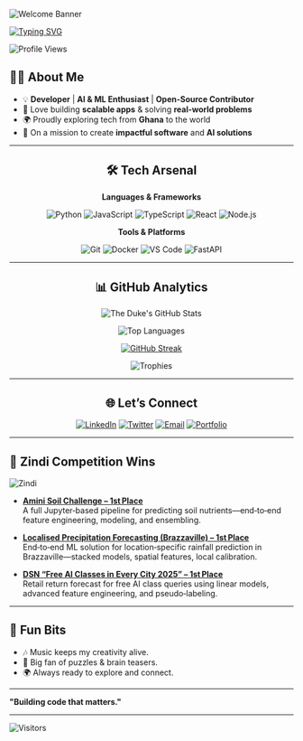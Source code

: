 ![Welcome Banner](https://capsule-render.vercel.app/api?type=waving\&color=0:6a11cb,100:2575fc\&height=200\&section=header\&text=Hey!%20I'm%20CodeJoe!\&fontSize=40\&fontAlignY=35\&desc=Developer%20|%20AI%20Enthusiast%20|%20Problem%20Solver\&descSize=20\&descAlignY=55)

[![Typing SVG](https://readme-typing-svg.demolab.com?font=Poppins&weight=300&size=30&duration=2500&pause=800&color=00C9FF&left=true&vCenter=true&width=700&lines=👨‍💻+Developer;🤖+Machine+Learning+Engineer;🏆+1st+Place+Zindi+Competition+Winner;🌍+Open+Source+Contributor)](https://git.io/typing-svg)


![Profile Views](https://komarev.com/ghpvc/?username=codejoetheduke&color=blueviolet&style=for-the-badge)



## 👨‍💻 About Me

* 💡 **Developer** | **AI & ML Enthusiast** | **Open-Source Contributor**
* 🚀 Love building **scalable apps** & solving **real-world problems**
* 🌍 Proudly exploring tech from **Ghana** to the world
* 🎯 On a mission to create **impactful software** and **AI solutions**

---

<div align="center">


## 🛠️ Tech Arsenal

**Languages & Frameworks**

![Python](https://img.shields.io/badge/Python-3776AB?style=for-the-badge\&logo=python\&logoColor=white)
![JavaScript](https://img.shields.io/badge/JavaScript-F7B93E?style=for-the-badge\&logo=javascript\&logoColor=black)
![TypeScript](https://img.shields.io/badge/TypeScript-007ACC?style=for-the-badge\&logo=typescript\&logoColor=white)
![React](https://img.shields.io/badge/React-61DAFB?style=for-the-badge\&logo=react\&logoColor=black)
![Node.js](https://img.shields.io/badge/Node.js-339933?style=for-the-badge\&logo=node.js\&logoColor=white)

**Tools & Platforms**

![Git](https://img.shields.io/badge/Git-F05032?style=for-the-badge\&logo=git\&logoColor=white)
![Docker](https://img.shields.io/badge/Docker-2496ED?style=for-the-badge\&logo=docker\&logoColor=white)
![VS Code](https://img.shields.io/badge/VS%20Code-007ACC?style=for-the-badge\&logo=visual-studio-code\&logoColor=white)
![FastAPI](https://img.shields.io/badge/FastAPI-009688?style=for-the-badge\&logo=fastapi\&logoColor=white)

---


## 📊 GitHub Analytics

![The Duke's GitHub Stats](https://github-readme-stats.vercel.app/api?username=codejoetheduke&show_icons=true&theme=tokyonight)

![Top Languages](https://github-readme-stats.vercel.app/api/top-langs/?username=codejoetheduke&layout=compact&theme=tokyonight)

[![GitHub Streak](https://streak-stats.demolab.com?user=codejoetheduke&theme=tokyonight&hide_border=true)](https://git.io/streak-stats)

![Trophies](https://github-profile-trophy.vercel.app/?username=codejoetheduke&theme=tokyonight&row=1&column=6)


---

## 🌐 Let’s Connect

[![LinkedIn](https://img.shields.io/badge/LinkedIn-0077B5?style=for-the-badge\&logo=linkedin\&logoColor=white)](https://linkedin.com/in/duke-kongo-556a4b238)
[![Twitter](https://img.shields.io/badge/Twitter-1DA1F2?style=for-the-badge\&logo=twitter\&logoColor=white)](https://X.com/CodeJoeTheDuke)
[![Email](https://img.shields.io/badge/Email-D14836?style=for-the-badge\&logo=gmail\&logoColor=white)](mailto:dukekongo16@gmail.com)
[![Portfolio](https://img.shields.io/badge/Portfolio-000?style=for-the-badge\&logo=firefox-browser\&logoColor=white)](https://thedukesportfolio.vercel.app)

---

</div>


## 🥇 Zindi Competition Wins

![Zindi](https://img.shields.io/badge/Zindi-1st%20Place%20Winner-orange?style=for-the-badge&logo=data:image/svg+xml;base64,PHN2Zy... ) 

* [**Amini Soil Challenge – 1st Place**](https://github.com/codejoetheduke/First-Place-Solution-Amini-Soil-Challenge)  
  A full Jupyter‐based pipeline for predicting soil nutrients—end‑to‑end feature engineering, modeling, and ensembling.

* [**Localised Precipitation Forecasting (Brazzaville) – 1st Place**](https://github.com/codejoetheduke/First-Place-Solution-Localised-Precipitation-Forecasting-in-Brazzaville-Using-AI)  
  End‑to‑end ML solution for location‐specific rainfall prediction in Brazzaville—stacked models, spatial features, local calibration.

* [**DSN “Free AI Classes in Every City 2025” – 1st Place**](https://github.com/codejoetheduke/First-Place-Solution-DSN-Free-AI-Classes)  
  Retail return forecast for free AI class queries using linear models, advanced feature engineering, and pseudo‑labeling.

---

## 🎸 Fun Bits

* 🎶 Music keeps my creativity alive.
* 🧩 Big fan of puzzles & brain teasers.
* 🌍 Always ready to explore and connect.

---

**"Building code that matters."**

---

![Visitors](https://api.visitorbadge.io/api/visitors?path=codejoetheduke&label=VISITORS&countColor=%23ba68c8)

